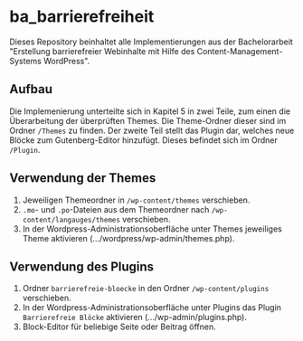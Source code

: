 # ba_barrierefreiheit
Dieses Repository beinhaltet alle Implementierungen aus der Bachelorarbeit "Erstellung barrierefreier Webinhalte mit Hilfe des Content-Management-Systems WordPress".

## Aufbau
Die Implemenierung unterteilte sich in Kapitel 5 in zwei Teile, zum einen die Überarbeitung der überprüften Themes. Die Theme-Ordner dieser sind im Ordner `/Themes` zu finden. Der zweite Teil stellt das Plugin dar, welches neue Blöcke zum Gutenberg-Editor hinzufügt. Dieses befindet sich im Ordner `/Plugin`.

## Verwendung der Themes
1. Jeweiligen Themeordner in `/wp-content/themes` verschieben. 
2. `.mo`- und `.po`-Dateien aus dem Themeordner nach `/wp-content/langauges/themes` verschieben.
3. In der Wordpress-Administrationsoberfläche unter Themes jeweiliges Theme aktivieren (.../wordpress/wp-admin/themes.php).

## Verwendung des Plugins
1. Ordner `barrierefreie-bloecke` in den Ordner `/wp-content/plugins` verschieben.
2. In der Wordpress-Administrationsoberfläche unter Plugins das Plugin `Barrierefreie Blöcke` aktivieren (.../wp-admin/plugins.php).
3. Block-Editor für beliebige Seite oder Beitrag öffnen.